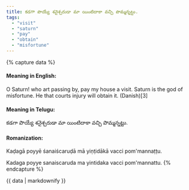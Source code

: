 ```yaml
---
title: కడగా పొయ్యే శనైశ్చరుడా మా యింటిదాకా వచ్చి పొమ్మన్నట్టు.
tags:
  - "visit"
  - "saturn"
  - "pay"
  - "obtain"
  - "misfortune"
---
```


{% capture data %}
#### Meaning in English:
O Saturn! who art passing by, pay my house a visit.
Saturn is the god of misfortune.
He that courts injury will obtain it. (Danish)[3]

#### Meaning in Telugu:
కడగా పొయ్యే శనైశ్చరుడా మా యింటిదాకా వచ్చి పొమ్మన్నట్టు.

#### Romanization:
Kaḍagā poyyē śanaiścaruḍā mā yiṇṭidākā vacci pom'mannaṭṭu.

Kadaga poyye sanaiscaruda ma yintidaka vacci pom'mannattu.
{% endcapture %}

{{ data | markdownify }}


